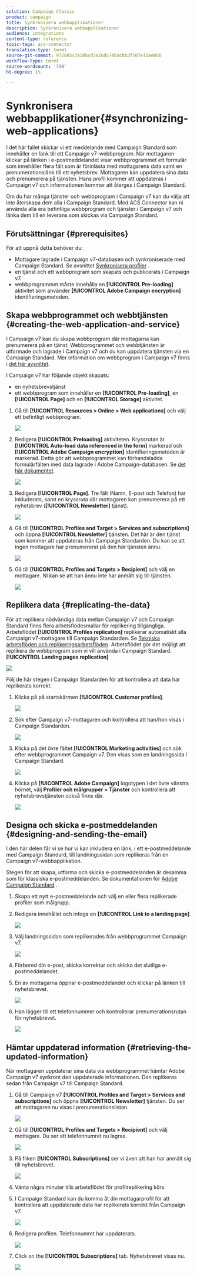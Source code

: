 ```yaml
---
solution: Campaign Classic
product: campaign
title: Synkronisera webbapplikationer
description: Synkronisera webbapplikationer
audience: integrations
content-type: reference
topic-tags: acs-connector
translation-type: tm+mt
source-git-commit: 972885c3a38bcd3a260574bacbb3f507e11ae05b
workflow-type: tm+mt
source-wordcount: '790'
ht-degree: 1%

---
```



# Synkronisera webbapplikationer{#synchronizing-web-applications}

I det här fallet skickar vi ett meddelande med Campaign Standard som innehåller en länk till ett Campaign v7-webbprogram. När mottagaren klickar på länken i e-postmeddelandet visar webbprogrammet ett formulär som innehåller flera fält som är förinlästa med mottagarens data samt en prenumerationslänk till ett nyhetsbrev. Mottagaren kan uppdatera sina data och prenumerera på tjänsten. Hans profil kommer att uppdateras i Campaign v7 och informationen kommer att återges i Campaign Standard.

Om du har många tjänster och webbprogram i Campaign v7 kan du välja att inte återskapa dem alla i Campaign Standard. Med ACS Connector kan ni använda alla era befintliga webbprogram och tjänster i Campaign v7 och länka dem till en leverans som skickas via Campaign Standard.

## Förutsättningar {#prerequisites}

För att uppnå detta behöver du:

* Mottagare lagrade i Campaign v7-databasen och synkroniserade med Campaign Standard. Se avsnittet [Synkronisera profiler](../../integrations/using/synchronizing-profiles.md) .
* en tjänst och ett webbprogram som skapats och publicerats i Campaign v7.
* webbprogrammet måste innehålla en **[!UICONTROL Pre-loading]** aktivitet som använder **[!UICONTROL Adobe Campaign encryption]** identifieringsmetoden.

## Skapa webbprogrammet och webbtjänsten {#creating-the-web-application-and-service}

I Campaign v7 kan du skapa webbprogram där mottagarna kan prenumerera på en tjänst. Webbprogrammet och webbtjänsten är utformade och lagrade i Campaign v7 och du kan uppdatera tjänsten via en Campaign Standard. Mer information om webbprogram i Campaign v7 finns i [det här avsnittet](../../web/using/adding-fields-to-a-web-form.md#subscription-checkboxes).

I Campaign v7 har följande objekt skapats:

* en nyhetsbrevstjänst
* ett webbprogram som innehåller en **[!UICONTROL Pre-loading]**, en **[!UICONTROL Page]** och en **[!UICONTROL Storage]** aktivitet.

1. Gå till **[!UICONTROL Resources > Online > Web applications]** och välj ett befintligt webbprogram.

   ![](assets/acs_connect_lp_2.png)

1. Redigera **[!UICONTROL Preloading]** aktiviteten. Kryssrutan är **[!UICONTROL Auto-load data referenced in the form]** markerad och **[!UICONTROL Adobe Campaign encryption]** identifieringsmetoden är markerad. Detta gör att webbprogrammet kan förhandsladda formulärfälten med data lagrade i Adobe Campaign-databasen. Se [det här dokumentet](../../web/using/publishing-a-web-form.md#pre-loading-the-form-data).

   ![](assets/acs_connect_lp_4.png)

1. Redigera **[!UICONTROL Page]**. Tre fält (Namn, E-post och Telefon) har inkluderats, samt en kryssruta där mottagaren kan prenumerera på ett nyhetsbrev (**[!UICONTROL Newsletter]** tjänst).

   ![](assets/acs_connect_lp_3.png)

1. Gå till **[!UICONTROL Profiles and Target > Services and subscriptions]** och öppna **[!UICONTROL Newsletter]** tjänsten. Det här är den tjänst som kommer att uppdateras från Campaign Standarden. Du kan se att ingen mottagare har prenumererat på den här tjänsten ännu.

   ![](assets/acs_connect_lp_5.png)

1. Gå till **[!UICONTROL Profiles and Targets > Recipient]** och välj en mottagare. Ni kan se att han ännu inte har anmält sig till tjänsten.

   ![](assets/acs_connect_lp_6.png)

## Replikera data {#replicating-the-data}

För att replikera nödvändiga data mellan Campaign v7 och Campaign Standard finns flera arbetsflödesmallar för replikering tillgängliga. Arbetsflödet **[!UICONTROL Profiles replication]** replikerar automatiskt alla Campaign v7-mottagare till Campaign Standarden. Se [Tekniska arbetsflöden och replikeringsarbetsflöden](../../integrations/using/acs-connector-principles-and-data-cycle.md#technical-and-replication-workflows). Arbetsflödet gör det möjligt att replikera de webbprogram som vi vill använda i Campaign Standard. **[!UICONTROL Landing pages replication]**

![](assets/acs_connect_lp_1.png)

Följ de här stegen i Campaign Standarden för att kontrollera att data har replikerats korrekt:

1. Klicka på på startskärmen **[!UICONTROL Customer profiles]**.

   ![](assets/acs_connect_lp_7.png)

1. Sök efter Campaign v7-mottagaren och kontrollera att han/hon visas i Campaign Standarden.

   ![](assets/acs_connect_lp_8.png)

1. Klicka på det övre fältet **[!UICONTROL Marketing activities]** och sök efter webbprogrammet Campaign v7. Den visas som en landningssida i Campaign Standard.

   ![](assets/acs_connect_lp_9.png)

1. Klicka på **[!UICONTROL Adobe Campaign]** logotypen i det övre vänstra hörnet, välj **Profiler och målgrupper > Tjänster** och kontrollera att nyhetsbrevstjänsten också finns där.

   ![](assets/acs_connect_lp_10.png)

## Designa och skicka e-postmeddelanden {#designing-and-sending-the-email}

I den här delen får vi se hur vi kan inkludera en länk, i ett e-postmeddelande med Campaign Standard, till landningssidan som replikeras från en Campaign v7-webbapplikation.

Stegen för att skapa, utforma och skicka e-postmeddelanden är desamma som för klassiska e-postmeddelanden. Se dokumentationen för [Adobe Campaign Standard](https://helpx.adobe.com/se/support/campaign/standard.html) .

1. Skapa ett nytt e-postmeddelande och välj en eller flera replikerade profiler som målgrupp.
1. Redigera innehållet och infoga en **[!UICONTROL Link to a landing page]**.

   ![](assets/acs_connect_lp_12.png)

1. Välj landningssidan som replikerades från webbprogrammet Campaign v7.

   ![](assets/acs_connect_lp_13.png)

1. Förbered din e-post, skicka korrektur och skicka det slutliga e-postmeddelandet.
1. En av mottagarna öppnar e-postmeddelandet och klickar på länken till nyhetsbrevet.

   ![](assets/acs_connect_lp_14.png)

1. Han lägger till ett telefonnummer och kontrollerar prenumerationsrutan för nyhetsbrevet.

   ![](assets/acs_connect_lp_15.png)

## Hämtar uppdaterad information {#retrieving-the-updated-information}

När mottagaren uppdaterar sina data via webbprogrammet hämtar Adobe Campaign v7 synkront den uppdaterade informationen. Den replikeras sedan från Campaign v7 till Campaign Standard.

1. Gå till Campaign v7 **[!UICONTROL Profiles and Target > Services and subscriptions]** och öppna **[!UICONTROL Newsletter]** tjänsten. Du ser att mottagaren nu visas i prenumerationslistan.

   ![](assets/acs_connect_lp_16.png)

1. Gå till **[!UICONTROL Profiles and Targets > Recipient]** och välj mottagare. Du ser att telefonnumret nu lagras.

   ![](assets/acs_connect_lp_17.png)

1. På fliken **[!UICONTROL Subscriptions]** ser vi även att han har anmält sig till nyhetsbrevet.

   ![](assets/acs_connect_lp_18.png)

1. Vänta några minuter tills arbetsflödet för profilreplikering körs.
1. I Campaign Standard kan du komma åt din mottagarprofil för att kontrollera att uppdaterade data har replikerats korrekt från Campaign v7.

   ![](assets/acs_connect_lp_19.png)

1. Redigera profilen. Telefonnumret har uppdaterats.

   ![](assets/acs_connect_lp_20.png)

1. Click on the **[!UICONTROL Subscriptions]** tab. Nyhetsbrevet visas nu.

   ![](assets/acs_connect_lp_21.png)

